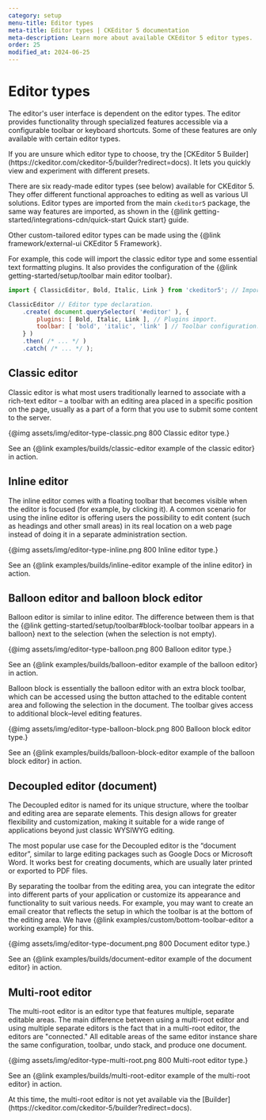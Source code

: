 ```yaml
---
category: setup
menu-title: Editor types
meta-title: Editor types | CKEditor 5 documentation
meta-description: Learn more about available CKEditor 5 editor types.
order: 25
modified_at: 2024-06-25
---
```

# Editor types

The editor's user interface is dependent on the editor types. The editor provides functionality through specialized features accessible via a configurable toolbar or keyboard shortcuts. Some of these features are only available with certain editor types.

<info-box>
	If you are unsure which editor type to choose, try the [CKEditor&nbsp;5 Builder](https://ckeditor.com/ckeditor-5/builder?redirect=docs). It lets you quickly view and experiment with different presets.
</info-box>

There are six ready-made editor types (see below) available for CKEditor&nbsp;5. They offer different functional approaches to editing as well as various UI solutions. Editor types are imported from the main `ckeditor5` package, the same way features are imported, as shown in the {@link getting-started/integrations-cdn/quick-start Quick start} guide.

Other custom-tailored editor types can be made using the {@link framework/external-ui CKEditor&nbsp;5 Framework}.

For example, this code will import the classic editor type and some essential text formatting plugins. It also provides the configuration of the {@link getting-started/setup/toolbar main editor toolbar}.

```js
import { ClassicEditor, Bold, Italic, Link } from 'ckeditor5'; // Imports.

ClassicEditor // Editor type declaration.
	.create( document.querySelector( '#editor' ), {
		plugins: [ Bold, Italic, Link ], // Plugins import.
		toolbar: [ 'bold', 'italic', 'link' ] // Toolbar configuration.
	} )
	.then( /* ... */ )
	.catch( /* ... */ );
```

## Classic editor

Classic editor is what most users traditionally learned to associate with a rich-text editor &ndash; a toolbar with an editing area placed in a specific position on the page, usually as a part of a form that you use to submit some content to the server.

{@img assets/img/editor-type-classic.png 800 Classic editor type.}

See an {@link examples/builds/classic-editor example of the classic editor} in action.

## Inline editor

The inline editor comes with a floating toolbar that becomes visible when the editor is focused (for example, by clicking it). A common scenario for using the inline editor is offering users the possibility to edit content (such as headings and other small areas) in its real location on a web page instead of doing it in a separate administration section.

{@img assets/img/editor-type-inline.png 800 Inline editor type.}

See an {@link examples/builds/inline-editor example of the inline editor} in action.

## Balloon editor and balloon block editor

Balloon editor is similar to inline editor. The difference between them is that the {@link getting-started/setup/toolbar#block-toolbar toolbar appears in a balloon} next to the selection (when the selection is not empty).

{@img assets/img/editor-type-balloon.png 800 Balloon editor type.}

See an {@link examples/builds/balloon-editor example of the balloon editor} in action.

Balloon block is essentially the balloon editor with an extra block toolbar, which can be accessed using the button attached to the editable content area and following the selection in the document. The toolbar gives access to additional block–level editing features.

{@img assets/img/editor-type-balloon-block.png 800 Balloon block editor type.}

See an {@link examples/builds/balloon-block-editor example of the balloon block editor} in action.

## Decoupled editor (document)

The Decoupled editor is named for its unique structure, where the toolbar and editing area are separate elements. This design allows for greater flexibility and customization, making it suitable for a wide range of applications beyond just classic WYSIWYG editing.

The most popular use case for the Decoupled editor is the “document editor”, similar to large editing packages such as Google Docs or Microsoft Word. It works best for creating documents, which are usually later printed or exported to PDF files.

By separating the toolbar from the editing area, you can integrate the editor into different parts of your application or customize its appearance and functionality to suit various needs. For example, you may want to create an email creator that reflects the setup in which the toolbar is at the bottom of the editing area. We have {@link examples/custom/bottom-toolbar-editor a working example} for this.

{@img assets/img/editor-type-document.png 800 Document editor type.}

See an {@link examples/builds/document-editor example of the document editor} in action.

## Multi-root editor

The multi-root editor is an editor type that features multiple, separate editable areas. The main difference between using a multi-root editor and using multiple separate editors is the fact that in a multi-root editor, the editors are "connected." All editable areas of the same editor instance share the same configuration, toolbar, undo stack, and produce one document.

{@img assets/img/editor-type-multi-root.png 800 Multi-root editor type.}

See an {@link examples/builds/multi-root-editor example of the multi-root editor} in action.

<info-box>
	At this time, the multi-root editor is not yet available via the [Builder](https://ckeditor.com/ckeditor-5/builder?redirect=docs).
</info-box>

